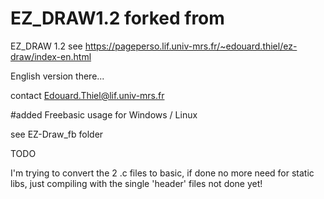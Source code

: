 # EZ_DRAW1.2 forked from 

  EZ_DRAW 1.2
  see https://pageperso.lif.univ-mrs.fr/~edouard.thiel/ez-draw/index-en.html
  
  English version there...
  
  contact Edouard.Thiel@lif.univ-mrs.fr
  
  

#added Freebasic usage for Windows / Linux 

  see EZ-Draw_fb folder
  

TODO

  I'm trying to convert the 2 .c files to basic, if done no more need for static libs,
  just compiling with the single 'header' files
      not done yet!
